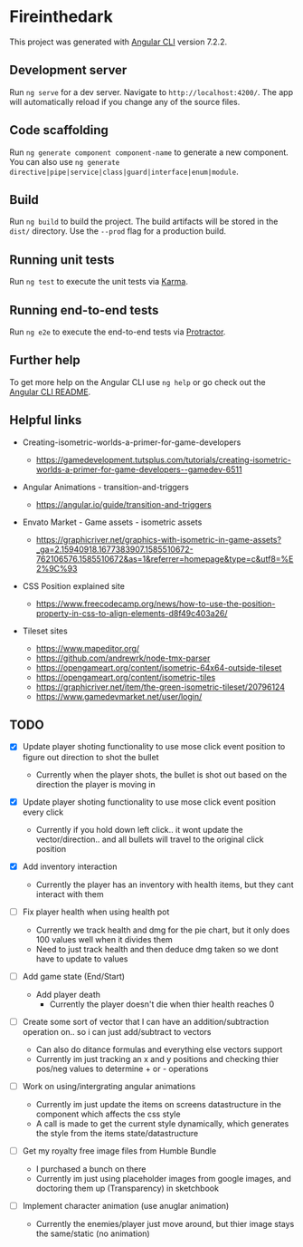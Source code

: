 # Fireinthedark

This project was generated with [Angular CLI](https://github.com/angular/angular-cli) version 7.2.2.

## Development server

Run `ng serve` for a dev server. Navigate to `http://localhost:4200/`. The app will automatically reload if you change any of the source files.

## Code scaffolding

Run `ng generate component component-name` to generate a new component. You can also use `ng generate directive|pipe|service|class|guard|interface|enum|module`.

## Build

Run `ng build` to build the project. The build artifacts will be stored in the `dist/` directory. Use the `--prod` flag for a production build.

## Running unit tests

Run `ng test` to execute the unit tests via [Karma](https://karma-runner.github.io).

## Running end-to-end tests

Run `ng e2e` to execute the end-to-end tests via [Protractor](http://www.protractortest.org/).

## Further help

To get more help on the Angular CLI use `ng help` or go check out the [Angular CLI README](https://github.com/angular/angular-cli/blob/master/README.md).


## Helpful links
*  Creating-isometric-worlds-a-primer-for-game-developers
     * https://gamedevelopment.tutsplus.com/tutorials/creating-isometric-worlds-a-primer-for-game-developers--gamedev-6511

* Angular Animations - transition-and-triggers
     * https://angular.io/guide/transition-and-triggers

* Envato Market - Game assets - isometric assets
     * https://graphicriver.net/graphics-with-isometric-in-game-assets?_ga=2.15940918.1677383907.1585510672-762106576.1585510672&as=1&referrer=homepage&type=c&utf8=%E2%9C%93
    
* CSS Position explained site
     * https://www.freecodecamp.org/news/how-to-use-the-position-property-in-css-to-align-elements-d8f49c403a26/

* Tileset sites
    * https://www.mapeditor.org/
    * https://github.com/andrewrk/node-tmx-parser
    * https://opengameart.org/content/isometric-64x64-outside-tileset
    * https://opengameart.org/content/isometric-tiles
    * https://graphicriver.net/item/the-green-isometric-tileset/20796124
    * https://www.gamedevmarket.net/user/login/


## TODO

* [X] Update player shoting functionality to use mose click event position to figure out direction to shot the bullet
    * Currently when the player shots, the bullet is shot out based on the direction the player is moving in
* [X] Update player shoting functionality to use mose click event position every click
    * Currently if you hold down left click.. it wont update the vector/direction.. and all bullets will travel to the original click position

* [x] Add inventory interaction
    * Currently the player has an inventory with health items, but they cant interact with them
* [ ] Fix player health when using health pot
    * Currently we track health and dmg for the pie chart, but it only does 100 values well when it divides them
    * Need to just track health and then deduce dmg taken so we dont have to update to values

* [ ] Add game state (End/Start)
    * Add player death
      * Currently the player doesn't die when thier health reaches 0
  
* [ ] Create some sort of vector that I can have an addition/subtraction operation on.. so i can just add/subtract to vectors
    * Can also do ditance formulas and everything else vectors support
    * Currently im just tracking an x and y positions and checking thier pos/neg values to determine + or - operations

* [ ] Work on using/intergrating angular animations
    * Currently im just update the items on screens datastructure in the component which affects the css style
    * A call is made to get the current style dynamically, which generates the style from the items state/datastructure

* [ ] Get my royalty free image files from Humble Bundle
    * I purchased a bunch on there
    * Currently im just using placeholder images from google images, and doctoring them up (Transparency) in sketchbook

* [ ] Implement character animation (use anuglar animation)
    * Currently the enemies/player just move around, but thier image stays the same/static (no animation)



